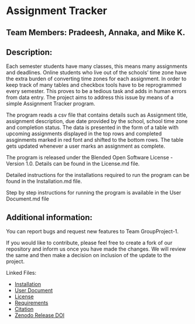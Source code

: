 # Assignment Tracker

## Team Members: Pradeesh, Annaka, and Mike K. 

## Description: 

Each semester students have many classes, this means many assignments and deadlines. Online students who live out of the schools’ time zone have the extra burden of converting time zones for each assignment. In order to keep track of many tables and checkbox tools have to be reprogrammed every semester. This proves to be a tedious task and adds in human errors from data entry. The project aims to address this issue by means of a simple Assignment Tracker program.

The program reads a csv file that contains details such as Assignment title, assignment description, due date provided by the school, school time zone and completion status. The data is presented in the form of a table with upcoming assignments displayed in the top rows and completed assginments marked in red font and shifted to the bottom rows. The table gets updated whenever a user marks an assignment as complete. 

The program is released under the Blended Open Software License - Version 1.0. Details can be found in the License.md file.

Detailed instructions for the installations required to run the program can be found in the Installation.md file.

Step by step instructions for running the program is available in the User Document.md file

## Additional information:

You can report bugs and request new features to Team GroupProject-1.

If you would like to contribute, please feel free to create a fork of our repository and inform us once you have made the changes. We will review the same and then make a decision on inclusion of the update to the project.

Linked Files:
- [Installation](https://github.com/GadgetGlitch/GroupProject-1/blob/main/Installation.md)
- [User Document](https://github.com/GadgetGlitch/GroupProject-1/blob/main/User%20Document.md)
- [License](https://github.com/GadgetGlitch/GroupProject-1/blob/main/License.md)
- [Requirements](https://github.com/GadgetGlitch/GroupProject-1/blob/main/requirements.txt)
- [Citation](https://github.com/GadgetGlitch/GroupProject-1/blob/main/Citation.md)
- [Zenodo Release DOI](https://zenodo.org/records/10689841) 
